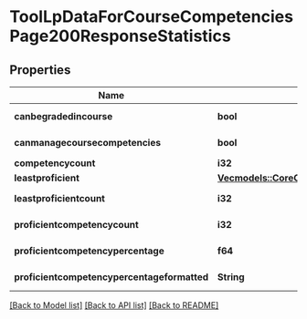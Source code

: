 # ToolLpDataForCourseCompetenciesPage200ResponseStatistics

## Properties

Name | Type | Description | Notes
------------ | ------------- | ------------- | -------------
**canbegradedincourse** | **bool** | canbegradedincourse | [default to null]
**canmanagecoursecompetencies** | **bool** | canmanagecoursecompetencies | [default to null]
**competencycount** | **i32** | competencycount | 
**leastproficient** | [**Vec<models::CoreCompetencyReadUserEvidence200ResponseCompetenciesInner>**](core_competency_read_user_evidence_200_response_competencies_inner.md) |  | 
**leastproficientcount** | **i32** | leastproficientcount | [default to null]
**proficientcompetencycount** | **i32** | proficientcompetencycount | [default to null]
**proficientcompetencypercentage** | **f64** | proficientcompetencypercentage | [default to null]
**proficientcompetencypercentageformatted** | **String** | proficientcompetencypercentageformatted | [default to null]

[[Back to Model list]](../README.md#documentation-for-models) [[Back to API list]](../README.md#documentation-for-api-endpoints) [[Back to README]](../README.md)


